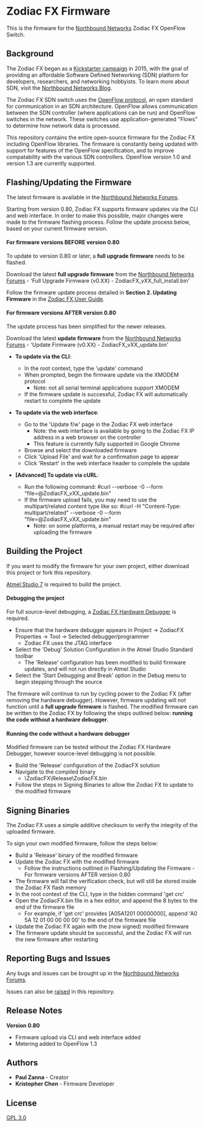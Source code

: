 # Zodiac FX Firmware

This is the firmware for the [Northbound Networks](https://northboundnetworks.com/) Zodiac FX OpenFlow Switch.

## Background

The Zodiac FX began as a [Kickstarter campaign](https://www.kickstarter.com/projects/northboundnetworks/zodiac-fx-the-worlds-smallest-openflow-sdn-switch) in 2015, with the goal of providing an affordable Software Defined Networking (SDN) platform for developers, researchers, and networking hobbyists. To learn more about SDN, visit the [Northbound Networks Blog](https://northboundnetworks.com/blogs/sdn).

The Zodiac FX SDN switch uses the [OpenFlow protocol](https://www.opennetworking.org/sdn-resources/openflow), an open standard for communication in an SDN architecture. OpenFlow allows communication between the SDN controller (where applications can be run) and OpenFlow switches in the network. These switches use application-generated "Flows" to determine how network data is processed.

This repository contains the entire open-source firmware for the Zodiac FX including OpenFlow libraries. The firmware is constantly being updated with support for features of the OpenFlow specification, and to improve compatability with the various SDN controllers. OpenFlow version 1.0 and version 1.3 are currently supported.

## Flashing/Updating the Firmware

The latest firmware is available in the [Northbound Networks Forums](http://forums.northboundnetworks.com/index.php?topic=52.0).

Starting from version 0.80, Zodiac FX supports firmware updates via the CLI and web interface. In order to make this possible, major changes were made to the firmware flashing process. Follow the update process below, based on your current firmware version.

#### For firmware versions BEFORE version 0.80

To update to version 0.80 or later, a **full upgrade firmware** needs to be flashed.

Download the latest **full upgrade firmware** from the [Northbound Networks Forums](http://forums.northboundnetworks.com/index.php?topic=52.0) - 'Full Upgrade Firmware (v0.XX) - ZodiacFX_vXX_full_install.bin'

Follow the firmware update process detailed in **Section 2. Updating Firmware** in the [Zodiac FX User Guide](http://forums.northboundnetworks.com/downloads/zodiac_fx/guides/ZodiacFX_UserGuide_0317.pdf).

#### For firmware versions AFTER version 0.80

The update process has been simplified for the newer releases.

Download the latest **update firmware** from the [Northbound Networks Forums](http://forums.northboundnetworks.com/index.php?topic=52.0) - 'Update Firmware (v0.XX) - ZodiacFX_vXX_update.bin'

* **To update via the CLI**:
	* In the root context, type the 'update' command
	* When prompted, begin the firmware update via the XMODEM protocol
		* Note: not all serial terminal applications support XMODEM
	* If the firmware update is successful, Zodiac FX will automatically restart to complete the update

* **To update via the web interface**:
	* Go to the 'Update f/w' page in the Zodiac FX web interface
		* Note: the web interface is available by going to the Zodiac FX IP address in a web browser on the controller
		* This feature is currently fully supported in Google Chrome
	* Browse and select the downloaded firmware
	* Click 'Upload File' and wait for a confirmation page to appear
	* Click 'Restart' in the web interface header to complete the update

* **[Advanced] To update via cURL**:
	* Run the following command: #curl --verbose -0 --form "file=@ZodiacFX_vXX_update.bin"
	* If the firmware upload fails, you may need to use the multipart/related content type like so: #curl -H "Content-Type: multipart/related" --verbose -0 --form "file=@ZodiacFX_vXX_update.bin"
		* Note: on some platforms, a manual restart may be required after uploading the firmware

## Building the Project

If you want to modify the firmware for your own project, either download this project or fork this repository.

[Atmel Studio 7](https://www.atmel.com/Microsite/atmel-studio/) is required to build the project.

#### Debugging the project

For full source-level debugging, a [Zodiac FX Hardware Debugger](https://northboundnetworks.com/products/zodiac-fx-hardware-debugger) is required.

* Ensure that the hardware debugger appears in Project -> ZodiacFX Properties -> Tool -> Selected debugger/programmer
	* Zodiac FX uses the JTAG interface
* Select the 'Debug' Solution Configuration in the Atmel Studio Standard toolbar
	* The 'Release' configuration has been modified to build firmware updates, and will not run directly in Atmel Studio
* Select the 'Start Debugging and Break' option in the Debug menu to begin stepping through the source

The firmware will continue to run by cycling power to the Zodiac FX (after removing the hardware debugger). However, firmware updating will not function until a **full upgrade firmware** is flashed. The modified firmware can be written to the Zodiac FX by following the steps outlined below: **running the code without a hardware debugger**.

#### Running the code without a hardware debugger

Modified firmware can be tested without the Zodiac FX Hardware Debugger, however source-level debugging is not possible.

* Build the 'Release' configuration of the ZodiacFX solution
* Navigate to the compiled binary
	* \ZodiacFX\Release\ZodiacFX.bin
* Follow the steps in Signing Binaries to allow the Zodiac FX to update to the modified firmware

## Signing Binaries

The Zodiac FX uses a simple additive checksum to verify the integrity of the uploaded firmware.

To sign your own modified firmware, follow the steps below:
* Build a 'Release' binary of the modified firmware
* Update the Zodiac FX with the modified firmware
	* Follow the instructions outlined in Flashing/Updating the Firmware - For firmware versions AFTER version 0.80
* The firmware will fail the verification check, but will still be stored inside the Zodiac FX flash memory
* In the root context of the CLI, type in the hidden command 'get crc'
* Open the ZodiacFX.bin file in a hex editor, and append the 8 bytes to the end of the firmware file
	* For example, if 'get crc' provides [A05A1201 00000000], append 'A0 5A 12 01 00 00 00 00' to the end of the firmware file
* Update the Zodiac FX again with the (now signed) modified firmware
* The firmware update should be successful, and the Zodiac FX will run the new firmware after restarting

## Reporting Bugs and Issues

Any bugs and issues can be brought up in the [Northbound Networks Forums](http://forums.northboundnetworks.com/index.php?board=3.0).

Issues can also be [raised](https://github.com/NorthboundNetworks/ZodiacFX/issues) in this repository.

## Release Notes

**Version 0.80**
* Firmware upload via CLI and web interface added
* Metering added to OpenFlow 1.3

## Authors

* **Paul Zanna** - Creator
* **Kristopher Chen** - Firmware Developer

## License

[GPL 3.0](LICENSE)
